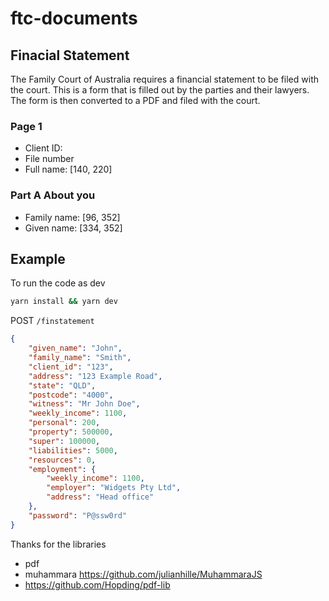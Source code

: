 # ftc-documents

## Finacial Statement

The Family Court of Australia requires a financial statement to be filed with the court. This is a form that is filled out by the parties and their lawyers. The form is then converted to a PDF and filed with the court.

### Page 1
* Client ID:
* File number
* Full name: [140, 220]

### Part A About you
* Family name: [96, 352]
* Given name: [334, 352]

## Example

To run the code as dev

```bash
yarn install && yarn dev
```

POST `/finstatement`

```json
{
    "given_name": "John",
    "family_name": "Smith",
    "client_id": "123",
    "address": "123 Example Road",
    "state": "QLD",
    "postcode": "4000",
    "witness": "Mr John Doe",
    "weekly_income": 1100,
    "personal": 200,
    "property": 500000,
    "super": 100000,
    "liabilities": 5000,
    "resources": 0,
    "employment": {
        "weekly_income": 1100,
        "employer": "Widgets Pty Ltd",
        "address": "Head office"
    },
    "password": "P@ssw0rd"
}
```

Thanks for the libraries 
* pdf
* muhammara https://github.com/julianhille/MuhammaraJS
* https://github.com/Hopding/pdf-lib
